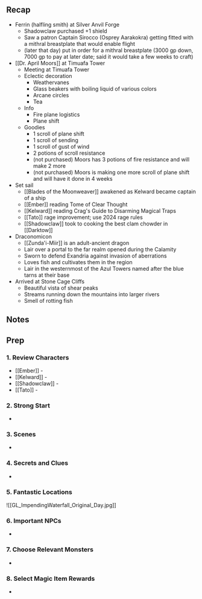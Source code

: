 
## Recap

* Ferrin (halfling smith) at Silver Anvil Forge
	* Shadowclaw purchased +1 shield
	* Saw a patron Captain Sirocco (Osprey Aarakokra) getting fitted with a mithral breastplate that would enable flight
	* (later that day) put in order for a mithral breastplate (3000 gp down, 7000 gp to pay at later date; said it would take a few weeks to craft)
* [[Dr. April Moors]] at Timuafa Tower
	* Meeting at Timuafa Tower
	* Eclectic decoration
		* Weathervanes
		* Glass beakers with boiling liquid of various colors
		* Arcane circles
		* Tea
	* Info
		* Fire plane logistics
		* Plane shift
	* Goodies
		* 1 scroll of plane shift
		* 1 scroll of sending
		* 1 scroll of gust of wind
		* 2 potions of scroll resistance
		* (not purchased) Moors has 3 potions of fire resistance and will make 2 more
		* (not purchased) Moors is making one more scroll of plane shift and will have it done in 4 weeks
* Set sail
	* [[Blades of the Moonweaver]] awakened as Kelward became captain of a ship
	* [[Ember]] reading Tome of Clear Thought
	* [[Kelward]] reading Crag's Guide to Disarming Magical Traps
	* [[Tato]] rage improvement; use 2024 rage rules
	* [[Shadowclaw]] took to cooking the best clam chowder in [[Darktow]]
* Draconomicon
	* [[Zunda'i-Miir]] is an adult-ancient dragon
	* Lair over a portal to the far realm opened during the Calamity
	* Sworn to defend Exandria against invasion of aberrations
	* Loves fish and cultivates them in the region
	* Lair in the westernmost of the Azul Towers named after the blue tarns at their base
* Arrived at Stone Cage Cliffs
	* Beautiful vista of shear peaks
	* Streams running down the mountains into larger rivers
	* Smell of rotting fish

## Notes
## Prep
### 1. Review Characters

* [[Ember]] - 
* [[Kelward]] -
* [[Shadowclaw]] - 
* [[Tato]] - 

### 2. Strong Start

* 

### 3. Scenes

* 

### 4. Secrets and Clues

* 

### 5. Fantastic Locations

![[GL_ImpendingWaterfall_Original_Day.jpg]]


### 6. Important NPCs

* 

### 7. Choose Relevant Monsters

* 

### 8. Select Magic Item Rewards

* 
